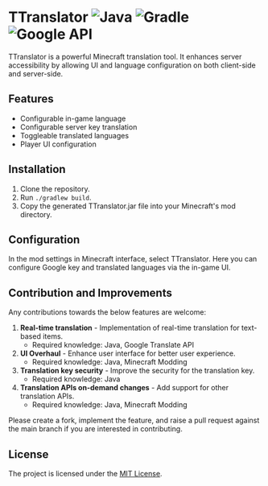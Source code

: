 # TTranslator ![Java](https://img.shields.io/badge/language-Java-red.svg) ![Gradle](https://img.shields.io/badge/build-Gradle-blueviolet.svg) ![Google API](https://img.shields.io/badge/Google%20API-v2.0.0-green)

TTranslator is a powerful Minecraft translation tool. It enhances server accessibility by allowing UI and language
configuration on both client-side and server-side.

## Features

- Configurable in-game language
- Configurable server key translation
- Toggleable translated languages
- Player UI configuration

## Installation

1. Clone the repository.
2. Run `./gradlew build`.
3. Copy the generated TTranslator.jar file into your Minecraft's mod directory.

## Configuration

In the mod settings in Minecraft interface, select TTranslator. Here you can configure Google key and translated
languages via the in-game UI.

## Contribution and Improvements

Any contributions towards the below features are welcome:

1. **Real-time translation** - Implementation of real-time translation for text-based items.
    - Required knowledge: Java, Google Translate API
2. **UI Overhaul** - Enhance user interface for better user experience.
    - Required knowledge: Java, Minecraft Modding
3. **Translation key security** - Improve the security for the translation key.
    - Required knowledge: Java
4. **Translation APIs on-demand changes** - Add support for other translation APIs.
    - Required knowledge: Java, Minecraft Modding

Please create a fork, implement the feature, and raise a pull request against the main branch if you are interested in
contributing.

## License

The project is licensed under the [MIT License](http://opensource.org/licenses/MIT).